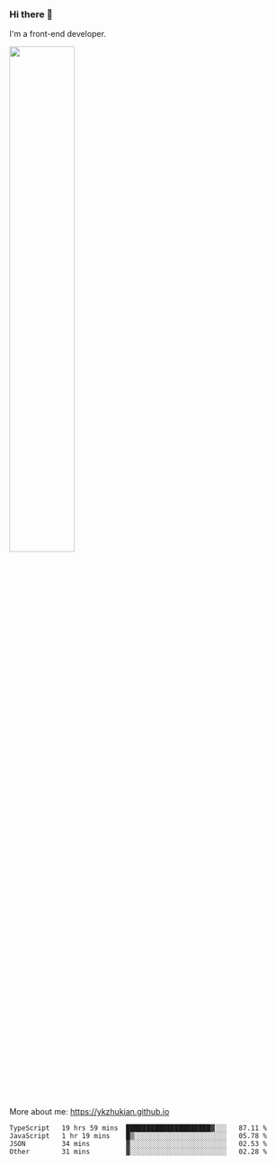 ### Hi there 👋

I'm a front-end developer.

[<img width="48%" src="https://github-readme-stats.vercel.app/api?username=ykzhukian&show_icons=true&theme=dracula">](https://github.com/anuraghazra/github-readme-stats)

More about me: 
https://ykzhukian.github.io

<!--START_SECTION:waka-->

```text
TypeScript   19 hrs 59 mins  █████████████████████▓░░░   87.11 %
JavaScript   1 hr 19 mins    █▒░░░░░░░░░░░░░░░░░░░░░░░   05.78 %
JSON         34 mins         ▓░░░░░░░░░░░░░░░░░░░░░░░░   02.53 %
Other        31 mins         ▓░░░░░░░░░░░░░░░░░░░░░░░░   02.28 %
```

<!--END_SECTION:waka-->
